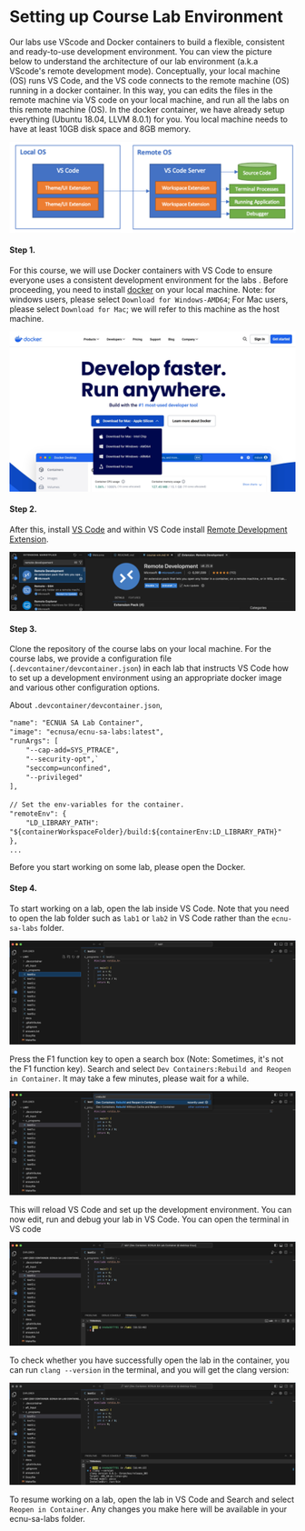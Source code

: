 # Setting up Course Lab Environment

Our labs use VScode and Docker containers to build a flexible, consistent and ready-to-use development environment. You can view the picture below to understand the architecture of our lab environment (a.k.a VScode's remote development mode). Conceptually, your local machine (OS) runs VS Code, and the VS code connects to the remote machine (OS) running in a docker container. In this way, you can edits the files in the remote machine via VS code on your local machine, and run all the labs on this remote machine (OS). In the docker container, we have already setup everything (Ubuntu 18.04, LLVM 8.0.1) for you. You local machine needs to have at least 10GB disk space and 8GB memory.

![](../images/principle_of_vscode_remote_development.png)


#### Step 1. 
For this course, we will use Docker containers with VS Code to ensure everyone uses a consistent development environment for the labs . Before proceeding, you need to install <a href="https://www.docker.com/">docker</a> on your local machine.
Note: for windows users, please select `Download for Windows-AMD64`; For Mac users, please select `Download for Mac`; we will refer to this machine as the host machine. 

![](../images/course-vm-d.jpg)

#### Step 2.  
After this, install <a href="https://code.visualstudio.com/Download">VS Code</a> and within VS Code install <a href="https://code.visualstudio.com/docs/remote/remote-overview">Remote Development Extension</a>. 

![](../images/remote_development.png)

#### Step 3. 
Clone the repository of the course labs on your local machine.
For the course labs, we provide a configuration file (`.devcontainer/devcontainer.json`) in each lab that instructs VS Code how to set up a development environment using an appropriate docker image and various other configuration options. 

About `.devcontainer/devcontainer.json`,
```
"name": "ECNUA SA Lab Container",
"image": "ecnusa/ecnu-sa-labs:latest",
"runArgs": [
	"--cap-add=SYS_PTRACE",
	"--security-opt",`
	"seccomp=unconfined",
	"--privileged"
],

// Set the env-variables for the container.
"remoteEnv": {
	"LD_LIBRARY_PATH": "${containerWorkspaceFolder}/build:${containerEnv:LD_LIBRARY_PATH}"
},
...
```

Before you start working on some lab, please open the Docker. 

<!-- ![](../images/course-vm-f.jpg) -->



#### Step 4. 
To start working on a lab, open the lab inside VS Code. Note that you need to open the lab folder such as `lab1` or `lab2` in VS Code rather than the `ecnu-sa-labs` folder.


![](../images/course-vm-lab1-folder.jpg)


Press the F1 function key to open a search box (Note: Sometimes, it's not the F1 function key). Search and select `Dev Containers:Rebuild and Reopen in Container`. It may take a few minutes, please wait for a while.

![](../images/course-vm-lab1-rebuild-and-reopen-container.jpg)

This will reload VS Code and set up the development environment. You can now edit, run and debug your lab in VS Code. You can open the terminal in VS code

![](../images/course-vm-lab1.jpg) 

To check whether you have successfully open the lab in the container, you can run `clang --version` in the terminal, and you will get the clang version:


![](../images/course-vm-lab1-clang.jpg)


To resume working on a lab, open the lab in VS Code and Search and select `Reopen in Container`. Any changes you make here will be available in your ecnu-sa-labs folder.

<!-- When the F1 key work, you will see..

![](../images/course-vm-c.png)

When the F1 key doesn't work, you can do the following:

![](../images/course-vm-a.png)
![](./images/course-vm-b.png) -->
